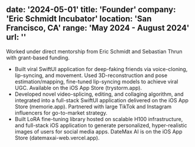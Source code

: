 date: '2024-05-01'
title: 'Founder'
company: 'Eric Schmidt Incubator'
location: 'San Francisco, CA'
range: 'May 2024 - August 2024'
url: ''
---

Worked under direct mentorship from Eric Schmidt and Sebastian Thrun with grant-based funding.
- Built viral SwiftUI application for deep-faking friends via voice-cloning, lip-syncing, and movement. Used 3D-reconstruction and pose estimation/mapping, fine-tuned lip-syncing models to achieve viral UGC. Available on the iOS App Store (trystorm.app).
- Developed novel video-splicing, editing, and collaging algorithm, and integrated into a full-stack SwiftUI application delivered on the iOS App Store (memorie.app). Partnered with large TikTok and Instagram influencers for go-to-market strategy.
- Built LoRA fine-tuning library hosted on scalable H100 infrastructure, and full-stack iOS application to generate personalized, hyper-realistic images of users for social media apps. DateMax AI is on the iOS App Store (datemaxai-web.vercel.app).